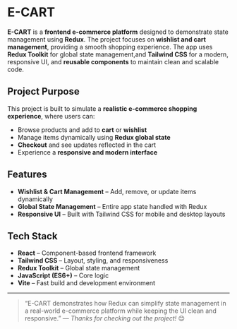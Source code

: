 # E-CART

**E-CART** is a **frontend e-commerce platform** designed to demonstrate state management using **Redux**. The project focuses on **wishlist and cart management**, providing a smooth shopping experience. The app uses **Redux Toolkit** for global state management,and **Tailwind CSS** for a modern, responsive UI, and **reusable components** to maintain clean and scalable code.  


## Project Purpose

This project is built to simulate a **realistic e-commerce shopping experience**, where users can:  
- Browse products and add to **cart** or **wishlist**  
- Manage items dynamically using **Redux global state**  
- **Checkout** and see updates reflected in the cart  
- Experience a **responsive and modern interface**  


## Features

- **Wishlist & Cart Management** – Add, remove, or update items dynamically  
- **Global State Management** – Entire app state handled with Redux    
- **Responsive UI** – Built with Tailwind CSS for mobile and desktop layouts  

## Tech Stack

- **React** – Component-based frontend framework  
- **Tailwind CSS** – Layout, styling, and responsiveness  
- **Redux Toolkit** – Global state management  
- **JavaScript (ES6+)** – Core logic  
- **Vite** – Fast build and development environment  

---

> “E-CART demonstrates how Redux can simplify state management in a real-world e-commerce platform while keeping the UI clean and responsive.” — *Thanks for checking out the project!* 😊
